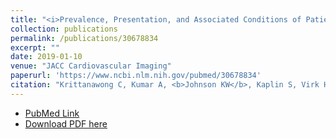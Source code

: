 ```yaml
---
title: "<i>Prevalence, Presentation, and Associated Conditions of Patients With Fibromuscular Dysplasia.</i>"
collection: publications
permalink: /publications/30678834
excerpt: ""
date: 2019-01-10
venue: "JACC Cardiovascular Imaging"
paperurl: 'https://www.ncbi.nlm.nih.gov/pubmed/30678834'
citation: "Krittanawong C, Kumar A, <b>Johnson KW</b>, Kaplin S, Virk HUH, Wang Z, Bhatt DL. Prevalence, Presentation, and Associated Conditions of Patients With Fibromuscular Dysplasia. Am J Cardiol. 2019 Jan 10. pii: S0002-9149(19)30052-9. doi: 10.1016/j.amjcard.2018.12.045."
---
```


* [PubMed Link](https://www.ncbi.nlm.nih.gov/pubmed/30678834)
* [Download PDF here](https://kippjohnson.com/files/30678834.pdf)

<script type='text/javascript' src='https://d1bxh8uas1mnw7.cloudfront.net/assets/embed.js'></script>
<div class='altmetric-embed' data-badge-type="medium-donut" data-doi="10.1016/j.amjcard.2018.12.045" data-hide-no-mentions="true" data-hide-less-than="1" class="altmetric-embed"></div>

